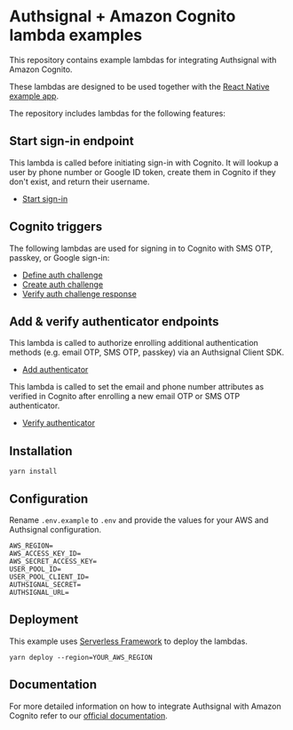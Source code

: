 # Authsignal + Amazon Cognito lambda examples

This repository contains example lambdas for integrating Authsignal with Amazon Cognito.

These lambdas are designed to be used together with the [React Native example app](https://github.com/authsignal/aws-cognito-react-native-example).

The repository includes lambdas for the following features:

## Start sign-in endpoint

This lambda is called before initiating sign-in with Cognito.
It will lookup a user by phone number or Google ID token, create them in Cognito if they don't exist, and return their username.

- [Start sign-in](https://github.com/authsignal/cognito-lambdas/blob/main/api/start-sign-in.ts)

## Cognito triggers

The following lambdas are used for signing in to Cognito with SMS OTP, passkey, or Google sign-in:

- [Define auth challenge](https://github.com/authsignal/cognito-lambdas/blob/main/triggers/define-auth-challenge.ts)
- [Create auth challenge](https://github.com/authsignal/cognito-lambdas/blob/main/triggers/create-auth-challenge.ts)
- [Verify auth challenge response](https://github.com/authsignal/cognito-lambdas/blob/main/triggers/verify-auth-challenge-response.ts)

## Add & verify authenticator endpoints

This lambda is called to authorize enrolling additional authentication methods (e.g. email OTP, SMS OTP, passkey) via an Authsignal Client SDK.

- [Add authenticator](https://github.com/authsignal/cognito-lambdas/blob/main/api/add-authenticator.ts)

This lambda is called to set the email and phone number attributes as verified in Cognito after enrolling a new email OTP or SMS OTP authenticator.

- [Verify authenticator](https://github.com/authsignal/cognito-lambdas/blob/main/api/verify-authenticator.ts)

## Installation

```
yarn install
```

## Configuration

Rename `.env.example` to `.env` and provide the values for your AWS and Authsignal configuration.

```
AWS_REGION=
AWS_ACCESS_KEY_ID=
AWS_SECRET_ACCESS_KEY=
USER_POOL_ID=
USER_POOL_CLIENT_ID=
AUTHSIGNAL_SECRET=
AUTHSIGNAL_URL=
```

## Deployment

This example uses [Serverless Framework](https://www.serverless.com/) to deploy the lambdas.

```
yarn deploy --region=YOUR_AWS_REGION
```

## Documentation

For more detailed information on how to integrate Authsignal with Amazon Cognito refer to our [official documentation](https://docs.authsignal.com/integrations/aws-cognito/getting-started).
